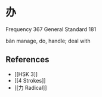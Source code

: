 # 办
Frequency 367
General Standard 181

bàn
manage, do, handle; deal with

## References
- [[HSK 3]]
- [[4 Strokes]]
- [[力 Radical]]